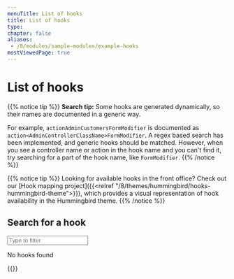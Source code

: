 ```yaml
---
menuTitle: List of hooks
title: List of hooks
type: 
chapter: false
aliases:
 - /8/modules/sample-modules/example-hooks
mostViewedPage: true
---
```


# List of hooks

{{% notice tip %}}
**Search tip:** Some hooks are generated dynamically, so their names are documented in a generic way.

For example, `actionAdminCustomersFormModifier` is documented as `action<AdminControllerClassName>FormModifier`. 
A regex based search has been implemented, and generic hooks should be matched. However, when you see a controller name or action in the hook name and you can't find it, try searching for a part of the hook name, like `FormModifier`.
{{% /notice %}}

{{% notice tip %}}
Looking for available hooks in the front office? Check out our [Hook mapping project]({{<relref "/8/themes/hummingbird/hooks-hummingbird-theme">}}), which provides a visual representation of hook availability in the Hummingbird theme.
{{% /notice %}}

## Search for a hook

<div id="hookFilter" class="quickfilter">
  <input type="text" name="filter" id="filter" placeholder="Type to filter">
  <p class="empty">No hooks found</p>
</div>

<script src="/js/hookFilter.js"></script>

{{<hookList>}}